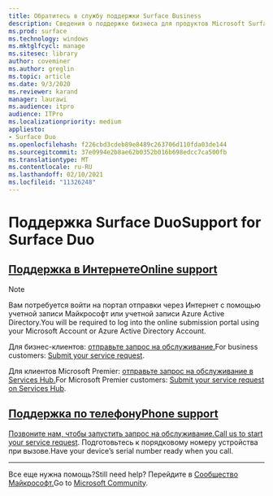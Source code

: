 ```yaml
---
title: Обратитесь в службу поддержки Surface Business
description: Сведения о поддержке бизнеса для продуктов Microsoft Surface.
ms.prod: surface
ms.technology: windows
ms.mktglfcycl: manage
ms.sitesec: library
author: coveminer
ms.author: greglin
ms.topic: article
ms.date: 9/3/2020
ms.reviewer: karand
manager: laurawi
ms.audience: itpro
audience: ITPro
ms.localizationpriority: medium
appliesto:
- Surface Duo
ms.openlocfilehash: f226cbd3cdeb89e8489c263706d110fda03de144
ms.sourcegitcommit: 37e0994e2b8ae62b0352b016b698edcc7ca500fb
ms.translationtype: MT
ms.contentlocale: ru-RU
ms.lasthandoff: 02/10/2021
ms.locfileid: "11326248"
---
```

# <span data-ttu-id="d11d1-103">Поддержка Surface Duo</span><span class="sxs-lookup"><span data-stu-id="d11d1-103">Support for Surface Duo</span></span>

## [<span data-ttu-id="d11d1-104">Поддержка в Интернете</span><span class="sxs-lookup"><span data-stu-id="d11d1-104">Online support</span></span>](#tab/online)

> [!NOTE]
> <span data-ttu-id="d11d1-105">Вам потребуется войти на портал отправки через Интернет с помощью учетной записи Майкрософт или учетной записи Azure Active Directory.</span><span class="sxs-lookup"><span data-stu-id="d11d1-105">You will be required to log into the online submission portal using your Microsoft Account or Azure Active Directory Account.</span></span>  

<span data-ttu-id="d11d1-106">Для бизнес-клиентов: [отправьте запрос на обслуживание.](https://support.serviceshub.microsoft.com/supportforbusiness/create?sapId=027a1b03-3e0f-1766-fb9f-ab2d48228af9&hidden=false)</span><span class="sxs-lookup"><span data-stu-id="d11d1-106">For business customers: [Submit your service request](https://support.serviceshub.microsoft.com/supportforbusiness/create?sapId=027a1b03-3e0f-1766-fb9f-ab2d48228af9&hidden=false).</span></span> 

<span data-ttu-id="d11d1-107">Для клиентов Microsoft Premier: [отправьте запрос на обслуживание в Services Hub.](https://serviceshub.microsoft.com/support/contactsupport)</span><span class="sxs-lookup"><span data-stu-id="d11d1-107">For Microsoft Premier customers: [Submit your service request on Services Hub](https://serviceshub.microsoft.com/support/contactsupport).</span></span> 

 
## [<span data-ttu-id="d11d1-108">Поддержка по телефону</span><span class="sxs-lookup"><span data-stu-id="d11d1-108">Phone support</span></span>](#tab/phone)

<span data-ttu-id="d11d1-109">[Позвоните нам, чтобы запустить запрос на обслуживание.](https://support.microsoft.com/help/4051701/global-customer-service-phone-numbers)</span><span class="sxs-lookup"><span data-stu-id="d11d1-109">[Call us to start your service request](https://support.microsoft.com/help/4051701/global-customer-service-phone-numbers).</span></span> <span data-ttu-id="d11d1-110">Подготовьтесь к порядковому номеру устройства при вызове.</span><span class="sxs-lookup"><span data-stu-id="d11d1-110">Have your device’s serial number ready when you call.</span></span> 

---

<span data-ttu-id="d11d1-111">Все еще нужна помощь?</span><span class="sxs-lookup"><span data-stu-id="d11d1-111">Still need help?</span></span> <span data-ttu-id="d11d1-112">Перейдите в [Сообщество Майкрософт.](https://answers.microsoft.com/)</span><span class="sxs-lookup"><span data-stu-id="d11d1-112">Go to [Microsoft Community](https://answers.microsoft.com/).</span></span>